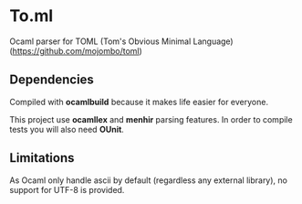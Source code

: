 # To.ml

Ocaml parser for TOML (Tom's Obvious Minimal Language) (https://github.com/mojombo/toml)

## Dependencies

Compiled with **ocamlbuild** because it makes life easier for everyone.

This project use **ocamllex** and **menhir** parsing features. In order to
compile tests you will also need **OUnit**.

## Limitations

As Ocaml only handle ascii by default (regardless any external library), no support for UTF-8 is provided.

